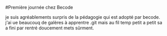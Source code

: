 #Première journée chez Becode

je suis agréablements surpris de la pédagogie qui est adopté par becode.
j'ai ue beaucouq de galères à apprentre .git mais au fil temp petit a petit 
sa a fini par rentré doucement mets sûrment.


